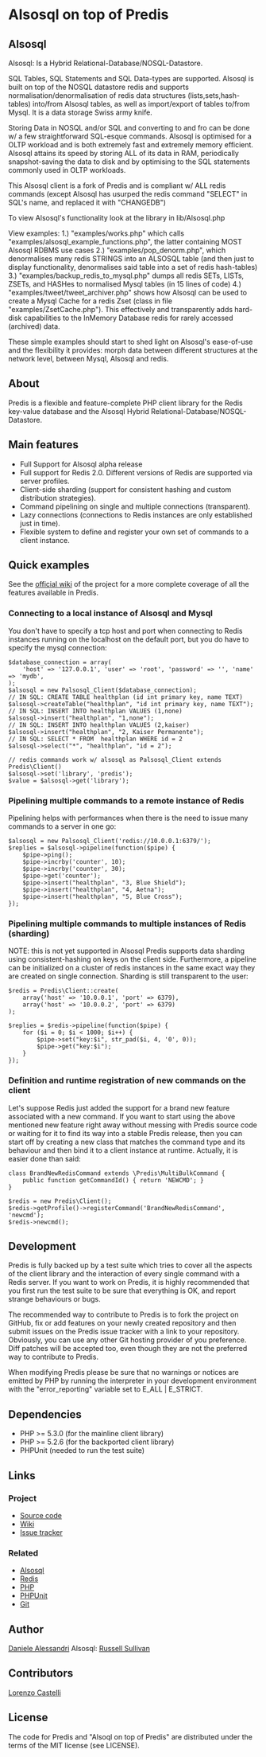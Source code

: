 # Alsosql on top of Predis #

## Alsosql ##

Alsosql: Is a Hybrid Relational-Database/NOSQL-Datastore.

SQL Tables, SQL Statements and SQL Data-types are supported. Alsosql is built on top of the NOSQL datastore redis and supports normalisation/denormalisation of redis data structures (lists,sets,hash-tables) into/from Alsosql tables, as well as import/export of tables to/from Mysql. It is a data storage Swiss army knife.

Storing Data in NOSQL and/or SQL and converting to and fro can be done w/ a few straightforward SQL-esque commands. Alsosql is optimised for a OLTP workload and is both extremely fast and extremely memory efficient. Alsosql attains its speed by storing ALL of its data in RAM, periodically snapshot-saving the data to disk and by optimising to the SQL statements commonly used in OLTP workloads.

This Alsosql client is a fork of Predis and is compliant w/ ALL redis commands (except Alsosql has usurped the redis command "SELECT" in SQL's name, and replaced it with "CHANGEDB")

To view Alsosql's functionality look at the library in lib/Alsosql.php

View examples:
1.) "examples/works.php" which calls "examples/alsosql_example_functions.php", the latter containing MOST Alsosql RDBMS use cases
2.) "examples/pop_denorm.php", which denormalises many redis STRINGS into an ALSOSQL table (and then just to display functionality, denormalises said table into a set of redis hash-tables)
3.) "examples/backup_redis_to_mysql.php" dumps all redis SETs, LISTs, ZSETs, and HASHes to normalised Mysql tables (in 15 lines of code)
4.) "examples/tweet/tweet_archiver.php" shows how Alsosql can be used to create a Mysql Cache for a redis Zset (class in file "examples/ZsetCache.php"). This effectively and transparently adds hard-disk capabilities to the InMemory Database redis for rarely accessed (archived) data.

These simple examples should start to shed light on Alsosql's ease-of-use and the flexibility it provides: morph data between different structures at the network level, between Mysql, Alsosql and redis.

## About ##

Predis is a flexible and feature-complete PHP client library for the Redis key-value database and the Alsosql Hybrid Relational-Database/NOSQL-Datastore.

## Main features ##

- Full Support for Alsosql alpha release
- Full support for Redis 2.0. Different versions of Redis are supported via server profiles.
- Client-side sharding (support for consistent hashing and custom distribution strategies).
- Command pipelining on single and multiple connections (transparent).
- Lazy connections (connections to Redis instances are only established just in time).
- Flexible system to define and register your own set of commands to a client instance.


## Quick examples ##

See the [official wiki](http://wiki.github.com/nrk/predis) of the project for a more 
complete coverage of all the features available in Predis.

### Connecting to a local instance of Alsosql and Mysql ###

You don't have to specify a tcp host and port when connecting to Redis instances running on the localhost on the default port, but you do have to specify the mysql connection:

    $database_connection = array(
        'host' => '127.0.0.1', 'user' => 'root', 'password' => '', 'name' => 'mydb',
    );
    $alsosql = new Palsosql_Client($database_connection);
    // IN SQL: CREATE TABLE healthplan (id int primary key, name TEXT)
    $alsosql->createTable("healthplan", "id int primary key, name TEXT");
    // IN SQL: INSERT INTO healthplan VALUES (1,none)
    $alsosql->insert("healthplan", "1,none");
    // IN SQL: INSERT INTO healthplan VALUES (2,kaiser)
    $alsosql->insert("healthplan", "2, Kaiser Permanente");
    // IN SQL: SELECT * FROM  healthplan WHERE id = 2
    $alsosql->select("*", "healthplan", "id = 2");

    // redis commands work w/ alsosql as Palsosql_Client extends Predis\Client()
    $alsosql->set('library', 'predis');
    $value = $alsosql->get('library');


### Pipelining multiple commands to a remote instance of Redis ##

Pipelining helps with performances when there is the need to issue many commands 
to a server in one go:

    $alsosql = new Palsosql_Client('redis://10.0.0.1:6379/');
    $replies = $alsosql->pipeline(function($pipe) {
        $pipe->ping();
        $pipe->incrby('counter', 10);
        $pipe->incrby('counter', 30);
        $pipe->get('counter');
        $pipe->insert("healthplan", "3, Blue Shield");
        $pipe->insert("healthplan", "4, Aetna");
        $pipe->insert("healthplan", "5, Blue Cross");
    });


### Pipelining multiple commands to multiple instances of Redis (sharding) ##

NOTE: this is not yet supported in Alsosql
Predis supports data sharding using consistent-hashing on keys on the client side. 
Furthermore, a pipeline can be initialized on a cluster of redis instances in the 
same exact way they are created on single connection. Sharding is still transparent 
to the user:

    $redis = Predis\Client::create(
        array('host' => '10.0.0.1', 'port' => 6379),
        array('host' => '10.0.0.2', 'port' => 6379)
    );

    $replies = $redis->pipeline(function($pipe) {
        for ($i = 0; $i < 1000; $i++) {
            $pipe->set("key:$i", str_pad($i, 4, '0', 0));
            $pipe->get("key:$i");
        }
    });


### Definition and runtime registration of new commands on the client ###

Let's suppose Redis just added the support for a brand new feature associated 
with a new command. If you want to start using the above mentioned new feature 
right away without messing with Predis source code or waiting for it to find 
its way into a stable Predis release, then you can start off by creating a new 
class that matches the command type and its behaviour and then bind it to a 
client instance at runtime. Actually, it is easier done than said:

    class BrandNewRedisCommand extends \Predis\MultiBulkCommand {
        public function getCommandId() { return 'NEWCMD'; }
    }

    $redis = new Predis\Client();
    $redis->getProfile()->registerCommand('BrandNewRedisCommand', 'newcmd');
    $redis->newcmd();


## Development ##

Predis is fully backed up by a test suite which tries to cover all the aspects of the 
client library and the interaction of every single command with a Redis server. If you 
want to work on Predis, it is highly recommended that you first run the test suite to 
be sure that everything is OK, and report strange behaviours or bugs.

The recommended way to contribute to Predis is to fork the project on GitHub, fix or 
add features on your newly created repository and then submit issues on the Predis 
issue tracker with a link to your repository. Obviously, you can use any other Git 
hosting provider of you preference. Diff patches will be accepted too, even though 
they are not the preferred way to contribute to Predis.

When modifying Predis please be sure that no warnings or notices are emitted by PHP 
by running the interpreter in your development environment with the "error_reporting"
variable set to E_ALL | E_STRICT.


## Dependencies ##

- PHP >= 5.3.0 (for the mainline client library)
- PHP >= 5.2.6 (for the backported client library)
- PHPUnit (needed to run the test suite)

## Links ##

### Project ###
- [Source code](http://github.com/JakSprats/predis/)
- [Wiki](http://wiki.github.com/JakSprats/predis/)
- [Issue tracker](http://github.com/JakSprats/predis/issues)

### Related ###
- [Alsosql](http://github.com/JakSprats/Alsosql)
- [Redis](http://code.google.com/p/redis/)
- [PHP](http://php.net/)
- [PHPUnit](http://www.phpunit.de/)
- [Git](http://git-scm.com/)

## Author ##

[Daniele Alessandri](mailto:suppakilla@gmail.com)
Alsosql: [Russell Sullivan](mailto:jaksprats@gmail.com)

## Contributors ##

[Lorenzo Castelli](http://github.com/lcastelli)

## License ##

The code for Predis and "Alsoql on top of Predis" are distributed under the terms of the MIT license (see LICENSE).
